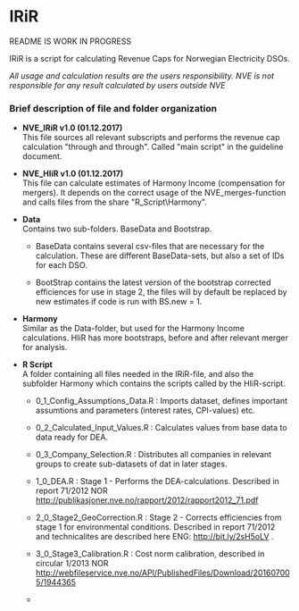
# IRiR

README IS WORK IN PROGRESS

IRiR is a script for calculating Revenue Caps for Norwegian Electricity DSOs.

_All usage and calculation results are the users responsibility. NVE is not responsible for any result calculated by users outside NVE_


### Brief description of file and folder organization

* **NVE_IRiR v1.0 (01.12.2017)**  
This file sources all relevant subscripts and performs the revenue cap calculation "through and through". Called "main script" in the guideline document.
 
* **NVE_HIiR v1.0 (01.12.2017)**  
This file can calculate estimates of Harmony Income (compensation for mergers). It depends on the correct usage of the NVE_merges-function   and  calls files from the share "R_Script\Harmony".
 
* **Data**  
 Contains two sub-folders. BaseData and Bootstrap.

  * BaseData contains several csv-files that are necessary for the calculation. These are different BaseData-sets, but also a set of IDs for each  DSO.
  
  * BootStrap contains the latest version of the bootstrap corrected efficiences for use in stage 2, the files will by default be replaced   by  new estimates if code is run with BS.new = 1.

* **Harmony**  
Similar as the Data-folder, but used for the Harmony Income calculations. HIiR has more bootstraps, before and after relevant merger for analysis.

* **R Script**  
A folder containing all files needed in the IRiR-file, and also the subfolder Harmony which contains the scripts called by the HIiR-script.
 
  * 0_1_Config_Assumptions_Data.R : Imports dataset, defines important assumtions and parameters (interest rates, CPI-values) etc.
 
  * 0_2_Calculated_Input_Values.R : Calculates values from base data to data ready for DEA.
 
  * 0_3_Company_Selection.R : Distributes all companies in relevant groups to create sub-datasets of dat in later stages.
  
  * 1_0_DEA.R : Stage 1 - Performs the DEA-calculations. Described in report 71/2012 NOR  http://publikasjoner.nve.no/rapport/2012/rapport2012_71.pdf
 
  * 2_0_Stage2_GeoCorrection.R : Stage 2 - Corrects efficiencies from stage 1 for environmental conditions. Described in report 71/2012 and
   technicalites are described here  ENG: http://bit.ly/2sH5oLV .
   
  * 3_0_Stage3_Calibration.R : Cost norm calibration,  described in circular 1/2013 NOR http://webfileservice.nve.no/API/PublishedFiles/Download/201607005/1944365
 
  * 
 
 